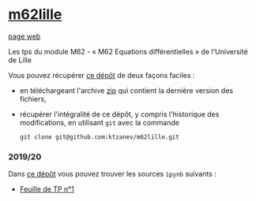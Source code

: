 # [m62lille](https://github.com/ktzanev/m62lille)

[page web](https://ktzanev.github.io/m62lille/)

Les tps du module M62 - « M62 Equations différentielles » de l'Université de Lille

Vous pouvez récupérer [ce dépôt](https://github.com/ktzanev/m62lille) de deux façons faciles :

- en téléchargeant l'archive [zip](https://github.com/ktzanev/m62lille/archive/master.zip) qui contient la dernière version des fichiers,
- récupérer l'intégralité de ce dépôt, y compris l'historique des modifications, en utilisant `git` avec la commande

  ~~~~~~~
  git clone git@github.com:ktzanev/m62lille.git
  ~~~~~~~

### 2019/20

Dans [ce dépôt](https://github.com/ktzanev/m62lille) vous pouvez trouver les sources `ipynb` suivants :

- [Feuille de TP n°1](https://ktzanev.github.io/m62lille/TPs/M62_2019_2020_TP1.ipynb)
